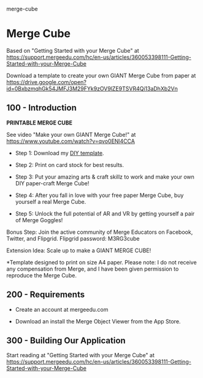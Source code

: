 merge-cube
# Merge Cube

Based on "Getting Started with your Merge Cube" at https://support.mergeedu.com/hc/en-us/articles/360053398111-Getting-Started-with-your-Merge-Cube

Download a template to create your own GIANT Merge Cube from paper at https://drive.google.com/open?id=0BxbzmqhGk54JMFJ3M29FYk9zOV9lZE9TSVR4Qi13aDhXb2Vn

## 100 - Introduction

**PRINTABLE MERGE CUBE**

 See video "Make your own GIANT Merge Cube!" at https://www.youtube.com/watch?v=qvo0ENl4CCA

- Step 1: Download my [DIY template](https://drive.google.com/open?id=0BxbzmqhGk54JMFJ3M29FYk9zOV9lZE9TSVR4Qi13aDhXb2Vn).

- Step 2: Print on card stock for best results. 

- Step 3: Put your amazing arts & craft skillz to work and make your own DIY paper-craft Merge Cube!

- Step 4: After you fall in love with your free paper Merge Cube, buy yourself a real Merge Cube.

- Step 5: Unlock the full potential of AR and VR by getting yourself a pair of Merge Goggles!

Bonus Step: Join the active community of Merge Educators on Facebook, Twitter, and Flipgrid. Flipgrid password: M3RG3cube 

Extension Idea: Scale up to make a GIANT MERGE CUBE!

*Template designed to print on size A4 paper. Please note: I do not receive any compensation from Merge, and I have been given permission to reproduce the Merge Cube.

## 200 - Requirements

- Create an account at mergeedu.com

- Download an install the Merge Object Viewer from the App Store.

## 300 - Building Our Application

Start reading at "Getting Started with your Merge Cube" at https://support.mergeedu.com/hc/en-us/articles/360053398111-Getting-Started-with-your-Merge-Cube
